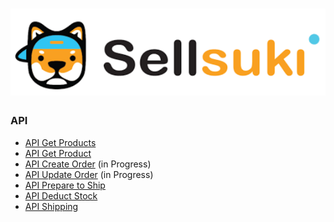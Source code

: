 # ![](/assets/logo2.png)

### API

* [API Get Products](#)
* [API Get Product](#)
* [API Create Order](#)
  \(in Progress\)
* [API Update Order](#)
  \(in Progress\)
* [API Prepare to Ship](#)
* [API Deduct Stock](#)
* [API Shipping](#)

### 



